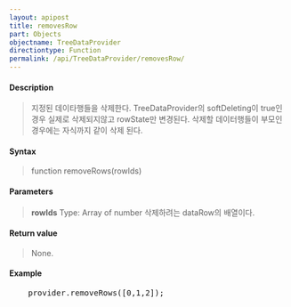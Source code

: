 ```yaml
---
layout: apipost
title: removesRow
part: Objects
objectname: TreeDataProvider
directiontype: Function
permalink: /api/TreeDataProvider/removesRow/
---
```



#### Description

> 지정된 데이타행들을 삭제한다.
> TreeDataProvider의 softDeleting이 true인 경우 실제로 삭제되지않고 rowState만 변경된다.
> 삭제할 데이터행들이 부모인 경우에는 자식까지 같이 삭제 된다.

#### Syntax

> function removeRows(rowIds)

#### Parameters

> **rowIds**
> Type: Array of number
> 삭제하려는 dataRow의 배열이다.

#### Return value

> None.

#### Example

<pre class="prettyprint">
    provider.removeRows([0,1,2]);
</pre>

